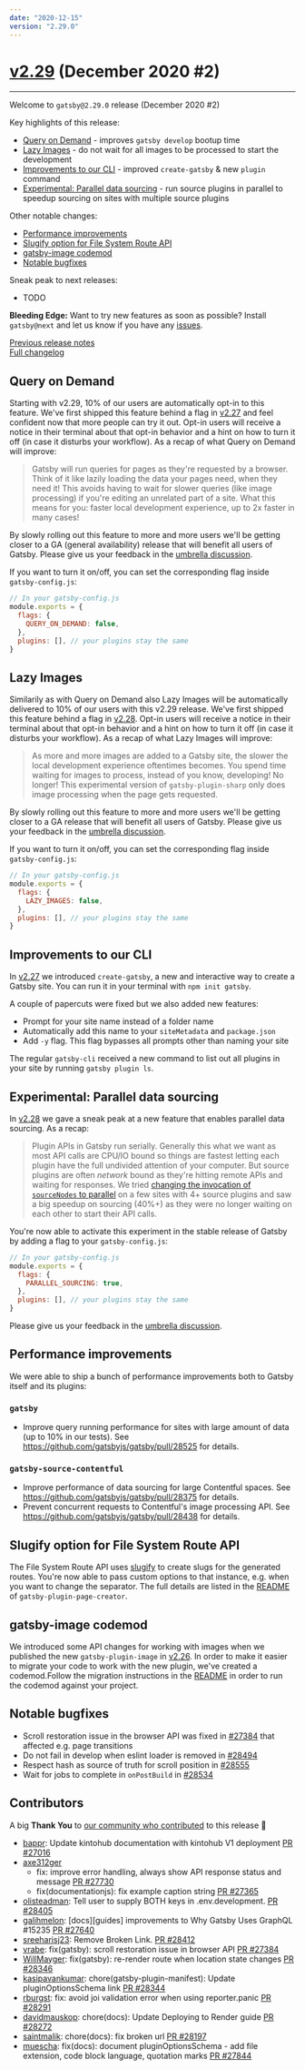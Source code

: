 ```yaml
---
date: "2020-12-15"
version: "2.29.0"
---
```


# [v2.29](https://github.com/gatsbyjs/gatsby/compare/gatsby@2.29.0-next.0...gatsby@2.29.0) (December 2020 #2)

---

Welcome to `gatsby@2.29.0` release (December 2020 #2)

Key highlights of this release:

- [Query on Demand](#query-on-demand) - improves `gatsby develop` bootup time
- [Lazy Images](#lazy-images) - do not wait for all images to be processed to start the development
- [Improvements to our CLI](#improvements-to-our-cli) - improved `create-gatsby` & new `plugin` command
- [Experimental: Parallel data sourcing](#experimental-parallel-data-sourcing) - run source plugins in parallel to speedup sourcing on sites with multiple source plugins

Other notable changes:

- [Performance improvements](#performance-improvements)
- [Slugify option for File System Route API](#slugify-option-for-file-system-route-api)
- [gatsby-image codemod](#gatsby-image-codemod)
- [Notable bugfixes](#notable-bugfixes)

Sneak peak to next releases:

- TODO

**Bleeding Edge:** Want to try new features as soon as possible? Install `gatsby@next` and let us know
if you have any [issues](https://github.com/gatsbyjs/gatsby/issues).

[Previous release notes](../v2.28/index.md)<br>
[Full changelog](https://github.com/gatsbyjs/gatsby/compare/gatsby@2.29.0-next.0...gatsby@2.29.0)

## Query on Demand

Starting with v2.29, 10% of our users are automatically opt-in to this feature. We've first shipped this feature behind a flag in [v2.27](../v2.27/index.md#experimental-queries-on-demand) and feel confident now that more people can try it out. Opt-in users will receive a notice in their terminal about that opt-in behavior and a hint on how to turn it off (in case it disturbs your workflow). As a recap of what Query on Demand will improve:

> Gatsby will run queries for pages as they're requested by a browser. Think of it like lazily loading the data your pages need, when they need it! This avoids having to wait for slower queries (like image processing) if you're editing an unrelated part of a site. What this means for you: faster local development experience, up to 2x faster in many cases!

By slowly rolling out this feature to more and more users we'll be getting closer to a GA (general availability) release that will benefit all users of Gatsby. Please give us your feedback in the [umbrella discussion](https://github.com/gatsbyjs/gatsby/discussions/27620).

If you want to turn it on/off, you can set the corresponding flag inside `gatsby-config.js`:

```js
// In your gatsby-config.js
module.exports = {
  flags: {
    QUERY_ON_DEMAND: false,
  },
  plugins: [], // your plugins stay the same
}
```

## Lazy Images

Similarily as with Query on Demand also Lazy Images will be automatically delivered to 10% of our users with this v2.29 release. We've first shipped this feature behind a flag in [v2.28](../v2.28/index.md#experimental-lazy-images-in-develop). Opt-in users will receive a notice in their terminal about that opt-in behavior and a hint on how to turn it off (in case it disturbs your workflow). As a recap of what Lazy Images will improve:

> As more and more images are added to a Gatsby site, the slower the local development experience oftentimes becomes. You spend time waiting for images to process, instead of you know, developing! No longer! This experimental version of `gatsby-plugin-sharp` only does image processing when the page gets requested.

By slowly rolling out this feature to more and more users we'll be getting closer to a GA release that will benefit all users of Gatsby. Please give us your feedback in the [umbrella discussion](https://github.com/gatsbyjs/gatsby/discussions/27603).

If you want to turn it on/off, you can set the corresponding flag inside `gatsby-config.js`:

```js
// In your gatsby-config.js
module.exports = {
  flags: {
    LAZY_IMAGES: false,
  },
  plugins: [], // your plugins stay the same
}
```

## Improvements to our CLI

In [v2.27](../v.27/index.md#create-gatsby) we introduced `create-gatsby`, a new and interactive way to create a Gatsby site. You can run it in your terminal with `npm init gatsby`.

A couple of papercuts were fixed but we also added new features:

- Prompt for your site name instead of a folder name
- Automatically add this name to your `siteMetadata` and `package.json`
- Add `-y` flag. This flag bypasses all prompts other than naming your site

The regular `gatsby-cli` received a new command to list out all plugins in your site by running `gatsby plugin ls`.

## Experimental: Parallel data sourcing

In [v2.28](../v2.28/index.md#experimental-parallel-data-sourcing) we gave a sneak peak at a new feature that enables parallel data sourcing. As a recap:

> Plugin APIs in Gatsby run serially. Generally this what we want as most API calls are CPU/IO bound so things are fastest letting each plugin have the full undivided attention of your computer. But source plugins are often _network_ bound as they're hitting remote APIs and waiting for responses. We tried [changing the invocation of `sourceNodes` to parallel](https://github.com/gatsbyjs/gatsby/pull/28214) on a few sites with 4+ source plugins and saw a big speedup on sourcing (40%+) as they were no longer waiting on each other to start their API calls.

You're now able to activate this experiment in the stable release of Gatsby by adding a flag to your `gatsby-config.js`:

```js
// In your gatsby-config.js
module.exports = {
  flags: {
    PARALLEL_SOURCING: true,
  },
  plugins: [], // your plugins stay the same
}
```

Please give us your feedback in the [umbrella discussion](https://github.com/gatsbyjs/gatsby/discussions/28336).

## Performance improvements

We were able to ship a bunch of performance improvements both to Gatsby itself and its plugins:

### `gatsby`

- Improve query running performance for sites with large amount of data (up to 10% in our tests). See https://github.com/gatsbyjs/gatsby/pull/28525 for details.

### `gatsby-source-contentful`

- Improve performance of data sourcing for large Contentful spaces. See https://github.com/gatsbyjs/gatsby/pull/28375 for details.
- Prevent concurrent requests to Contentful's image processing API. See https://github.com/gatsbyjs/gatsby/pull/28438 for details.

## Slugify option for File System Route API

The File System Route API uses [slugify](https://github.com/sindresorhus/slugify) to create slugs for the generated routes. You're now able to pass custom options to that instance, e.g. when you want to change the separator. The full details are listed in the [README](https://github.com/gatsbyjs/gatsby/tree/master/packages/gatsby-plugin-page-creator) of `gatsby-plugin-page-creator`.

## gatsby-image codemod

We introduced some API changes for working with images when we published the new `gatsby-plugin-image` in [v2.26](../v2.26/index.md#gatsby-plugin-image010-beta). In order to make it easier to migrate your code to work with the new plugin, we've created a codemod.Follow the migration instructions in the [README](https://github.com/gatsbyjs/gatsby/tree/master/packages/gatsby-plugin-image#upgrading-from-the-gatsby-image2) in order to run the codemod against your project.

## Notable bugfixes

- Scroll restoration issue in the browser API was fixed in [#27384](https://github.com/gatsbyjs/gatsby/pull/27384) that affected e.g. page transitions
- Do not fail in develop when eslint loader is removed in [#28494](https://github.com/gatsbyjs/gatsby/pull/28494)
- Respect hash as source of truth for scroll position in [#28555](https://github.com/gatsbyjs/gatsby/pull/28555)
- Wait for jobs to complete in `onPostBuild` in [#28534](https://github.com/gatsbyjs/gatsby/pull/28534)

## Contributors

A big **Thank You** to [our community who contributed](https://github.com/gatsbyjs/gatsby/compare/gatsby@2.29.0-next.0...gatsby@2.29.0) to this release 💜

- [bappr](https://github.com/bappr): Update kintohub documentation with kintohub V1 deployment [PR #27016](https://github.com/gatsbyjs/gatsby/pull/27016)
- [axe312ger](https://github.com/axe312ger)
  - fix: improve error handling, always show API response status and message [PR #27730](https://github.com/gatsbyjs/gatsby/pull/27730)
  - fix(documentationjs): fix example caption string [PR #27365](https://github.com/gatsbyjs/gatsby/pull/27365)
- [olisteadman](https://github.com/olisteadman): Tell user to supply BOTH keys in .env.development. [PR #28405](https://github.com/gatsbyjs/gatsby/pull/28405)
- [galihmelon](https://github.com/galihmelon): [docs][guides] improvements to Why Gatsby Uses GraphQL #15235 [PR #27640](https://github.com/gatsbyjs/gatsby/pull/27640)
- [sreeharisj23](https://github.com/sreeharisj23): Remove Broken Link. [PR #28412](https://github.com/gatsbyjs/gatsby/pull/28412)
- [vrabe](https://github.com/vrabe): fix(gatsby): scroll restoration issue in browser API [PR #27384](https://github.com/gatsbyjs/gatsby/pull/27384)
- [WillMayger](https://github.com/WillMayger): fix(gatsby): re-render route when location state changes [PR #28346](https://github.com/gatsbyjs/gatsby/pull/28346)
- [kasipavankumar](https://github.com/kasipavankumar): chore(gatsby-plugin-manifest): Update pluginOptionsSchema link [PR #28344](https://github.com/gatsbyjs/gatsby/pull/28344)
- [rburgst](https://github.com/rburgst): fix: avoid joi validation error when using reporter.panic [PR #28291](https://github.com/gatsbyjs/gatsby/pull/28291)
- [davidmauskop](https://github.com/davidmauskop): chore(docs): Update Deploying to Render guide [PR #28272](https://github.com/gatsbyjs/gatsby/pull/28272)
- [saintmalik](https://github.com/saintmalik): chore(docs): fix broken url [PR #28197](https://github.com/gatsbyjs/gatsby/pull/28197)
- [muescha](https://github.com/muescha): fix(docs): document pluginOptionsSchema - add file extension, code block language, quotation marks [PR #27844](https://github.com/gatsbyjs/gatsby/pull/27844)

